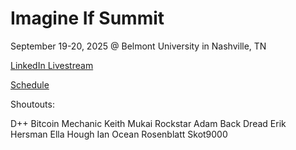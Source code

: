 # Imagine If Summit

September 19-20, 2025 @ Belmont University in Nashville, TN

[LinkedIn Livestream](https://www.linkedin.com/posts/bitcoinpark_imagine-if-day-1-activity-7374797864029437952-n2yQ?utm_source=share&utm_medium=member_desktop&rcm=ACoAAAh7YXkB39KcVTzBFze5ksSi0qtbqOn7T_w)

[Schedule](https://bitcoinpark.com/imagineif/if-schedule.html)

Shoutouts:

D++
Bitcoin Mechanic
Keith Mukai
Rockstar
Adam Back
Dread
Erik Hersman
Ella Hough
Ian Ocean
Rosenblatt
Skot9000
